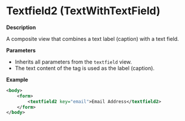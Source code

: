 # Textfield2 (TextWithTextField)

**Description**

A composite view that combines a text label (caption) with a text field.

**Parameters**

- Inherits all parameters from the `textfield` view.
- The text content of the tag is used as the label (caption).

**Example**

```xml
<body>
    <form>
        <textfield2 key="email">Email Address</textfield2>
    </form>
</body>
```

